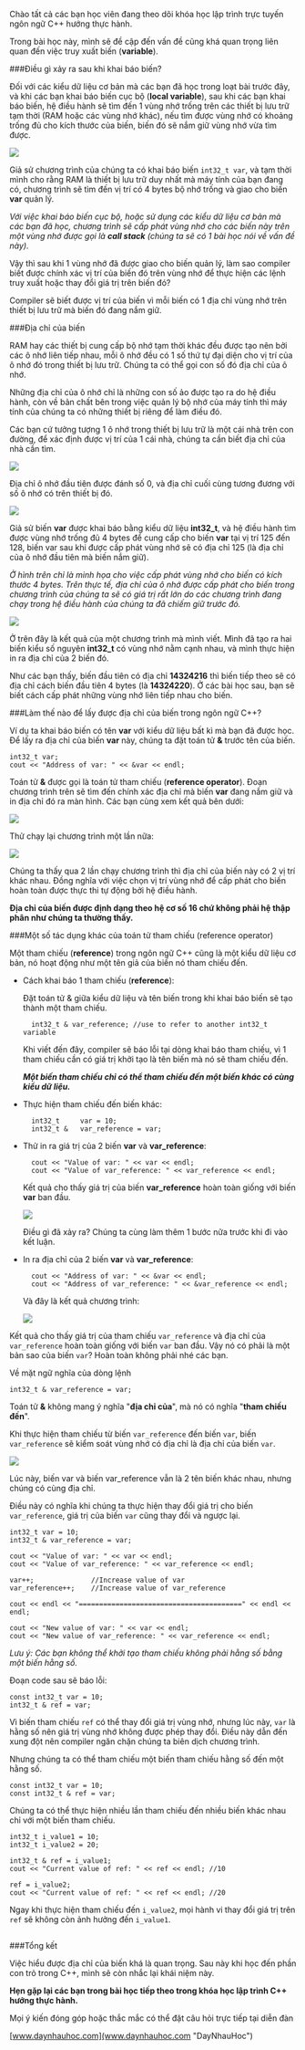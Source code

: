 Chào tất cả các bạn học viên đang theo dõi khóa học lập trình trực tuyến ngôn ngữ C++ hướng thực hành.

Trong bài học này, mình sẽ đề cập đến vấn đề cũng khá quan trọng liên quan đến việc truy xuất biến (**variable**).

###Điều gì xảy ra sau khi khai báo biến?

Đối với các kiểu dữ liệu cơ bản mà các bạn đã học trong loạt bài trước đây, và khi các bạn khai báo biến cục bộ (**local variable**), sau khi các bạn khai báo biến, hệ điều hành sẽ tìm đến 1 vùng nhớ trống trên các thiết bị lưu trữ tạm thời (RAM hoặc các vùng nhớ khác), nếu tìm được vùng nhớ có khoảng trống đủ cho kích thước của biến, biến đó sẽ nắm giữ vùng nhớ vừa tìm được.

![](ram.png)

Giả sử chương trình của chúng ta có khai báo biến ```int32_t var```, và tạm thời mình cho rằng RAM là thiết bị lưu trữ duy nhất mà máy tính của bạn đang có, chương trình sẽ tìm đến vị trí có 4 bytes bộ nhớ trống và giao cho biến **var** quản lý.

*Với việc khai báo biến cục bộ, hoặc sử dụng các kiểu dữ liệu cơ bản mà các bạn đã học, chương trình sẽ cấp phát vùng nhớ cho các biến này trên một vùng nhớ được gọi là **call stack** (chúng ta sẽ có 1 bài học nói về vấn đề này).*

Vậy thì sau khi 1 vùng nhớ đã được giao cho biến quản lý, làm sao compiler biết được chính xác vị trí của biến đó trên vùng nhớ để thực hiện các lệnh truy xuất hoặc thay đổi giá trị trên biến đó?

Compiler sẽ biết được vị trí của biến vì mỗi biến có 1 địa chỉ vùng nhớ trên thiết bị lưu trữ mà biến đó đang nắm giữ.

###Địa chỉ của biến

RAM hay các thiết bị cung cấp bộ nhớ tạm thời khác đều được tạo nên bởi các ô nhớ liên tiếp nhau, mỗi ô nhớ đều có 1 số thứ tự đại diện cho vị trí của ô nhớ đó trong thiết bị lưu trữ. Chúng ta có thể gọi con số đó địa chỉ của ô nhớ.

Những địa chỉ của ô nhớ chỉ là những con số ảo được tạo ra do hệ điều hành, còn về bản chất bên trong việc quản lý bộ nhớ của máy tính thì máy tính của chúng ta có những thiết bị riêng để làm điều đó. 

Các bạn cứ tưởng tượng 1 ô nhớ trong thiết bị lưu trữ là một cái nhà trên con đường, để xác định được vị trí của 1 cái nhà, chúng ta cần biết địa chỉ của nhà cần tìm.

![](0.png)

Địa chỉ ô nhớ đầu tiên được đánh số 0, và địa chỉ cuối cùng tương đương với số ô nhớ có trên thiết bị đó.

![](1.png)

Giả sử biến **var** được khai báo bằng kiểu dữ liệu **int32_t**, và hệ điều hành tìm được vùng nhớ trống đủ 4 bytes để cung cấp cho biến **var** tại vị trí 125 đến 128, biến var sau khi được cấp phát vùng nhớ sẽ có địa chỉ 125 (là địa chỉ của ô nhớ đầu tiên mà biến nắm giữ).

*Ở hình trên chỉ là minh họa cho việc cấp phát vùng nhớ cho biến có kích thước 4 bytes. Trên thực tế, địa chỉ của ô nhớ được cấp phát cho biến trong chương trình của chúng ta sẽ có giá trị rất lớn do các chương trình đang chạy trong hệ điều hành của chúng ta đã chiếm giữ trước đó.*

![](2.png)

Ở trên đây là kết quả của một chương trình mà mình viết. Mình đã tạo ra hai biến kiểu số nguyên **int32_t** có vùng nhớ nằm cạnh nhau, và mình thực hiện in ra địa chỉ của 2 biến đó.

Như các bạn thấy, biến đầu tiên có địa chỉ **14324216** thì biến tiếp theo sẽ có địa chỉ cách biến đầu tiên 4 bytes (là **14324220**). Ở các bài học sau, bạn sẽ biết cách cấp phát những vùng nhớ liên tiếp nhau cho biến.

###Làm thế nào để lấy được địa chỉ của biến trong ngôn ngữ C++?

Ví dụ ta khai báo biến có tên **var** với kiểu dữ liệu bất kì mà bạn đã được học. Để lấy ra địa chỉ của biến **var** này, chúng ta đặt toán tử **&** trước tên của biến.

	int32_t var;
	cout << "Address of var: " << &var << endl;

Toán tử **&** được gọi là toán tử tham chiếu (**reference operator**). Đoạn chương trình trên sẽ tìm đến chính xác địa chỉ mà biến **var** đang nắm giữ và in địa chỉ đó ra màn hình. Các bạn cùng xem kết quả bên dưới:

![](3.png)

Thử chạy lại chương trình một lần nữa:

![](4.png)

Chúng ta thấy qua 2 lần chạy chương trình thì địa chỉ của biến này có 2 vị trí khác nhau. Đồng nghĩa với việc chọn vị trí vùng nhớ để cấp phát cho biến hoàn toàn được thực thi tự động bởi hệ điều hành.

**Địa chỉ của biến được định dạng theo hệ cơ số 16 chứ không phải hệ thập phân như chúng ta thường thấy.**

###Một số tác dụng khác của toán tử tham chiếu (reference operator)

Một tham chiếu (**reference**) trong ngôn ngữ C++ cũng là một kiểu dữ liệu cơ bản, nó hoạt động như một tên giả của biến nó tham chiếu đến.

- Cách khai báo 1 tham chiếu (**reference**):

	Đặt toán tử & giữa kiểu dữ liệu và tên biến trong khi khai báo biến sẽ tạo thành một tham chiếu.

		int32_t & var_reference; //use to refer to another int32_t variable

	Khi viết đến đây, compiler sẽ báo lỗi tại dòng khai báo tham chiếu, vì 1 tham chiếu cần có giá trị khởi tạo là tên biến mà nó sẽ tham chiếu đến.

	***Một biến tham chiếu chỉ có thể tham chiếu đến một biến khác có cùng kiểu dữ liệu.***

- Thực hiện tham chiếu đến biến khác:

		int32_t 	var = 10;
		int32_t & 	var_reference = var;

- Thử in ra giá trị của 2 biến **var** và **var_reference**:

		cout << "Value of var: " << var << endl;
		cout << "Value of var_reference: " << var_reference << endl;

	Kết quả cho thấy giá trị của biến **var_reference** hoàn toàn giống với biến **var** ban đầu.

	![](5.png)

	Điều gì đã xảy ra? Chúng ta cùng làm thêm 1 bước nữa trước khi đi vào kết luận.

- In ra địa chỉ của 2 biến **var** và **var_reference**:

		cout << "Address of var: " << &var << endl;
		cout << "Address of var_reference: " << &var_reference << endl;

	Và đây là kết quả chương trình:

	![](6.png)

Kết quả cho thấy giá trị của tham chiếu ```var_reference``` và địa chỉ của ```var_reference``` hoàn toàn giống với biến ```var``` ban đầu. Vậy nó có phải là một bản sao của biến ```var```? Hoàn toàn không phải nhé các bạn.

Về mặt ngữ nghĩa của dòng lệnh 

```int32_t & var_reference = var;```

Toán tử **&** không mang ý nghĩa "**địa chỉ của**", mà nó có nghĩa "**tham chiếu đến**".

Khi thực hiện tham chiếu từ biến ```var_reference``` đến biến ```var```, biến ```var_reference``` sẽ kiểm soát vùng nhớ có địa chỉ là địa chỉ của biến ```var```.

![](7.png)

Lúc này, biến var và biến var_reference vẫn là 2 tên biến khác nhau, nhưng chúng có cùng địa chỉ.

Điều này có nghĩa khi chúng ta thực hiện thay đổi giá trị cho biến ```var_reference```, giá trị của biến ```var``` cũng thay đổi và ngược lại.

	int32_t var = 10;
	int32_t & var_reference = var;

	cout << "Value of var: " << var << endl;
	cout << "Value of var_reference: " << var_reference << endl;

	var++;				//Increase value of var
	var_reference++;	//Increase value of var_reference

	cout << endl << "========================================" << endl << endl;

	cout << "New value of var: " << var << endl;
	cout << "New value of var_reference: " << var_reference << endl;

*Lưu ý: Các bạn không thể khởi tạo tham chiếu không phải hằng số bằng một biến hằng số.*

Đoạn code sau sẽ báo lỗi:

	const int32_t var = 10;
	int32_t & ref = var;

Vì biến tham chiếu ```ref``` có thể thay đổi giá trị vùng nhớ, nhưng lúc này, ```var``` là hằng số nên giá trị vùng nhớ không được phép thay đổi. Điều này dẫn đến xung đột nên compiler ngăn chặn chúng ta biên dịch chương trình.

Nhưng chúng ta có thể tham chiếu một biến tham chiếu hằng số đến một hằng số.

	const int32_t var = 10;
	const int32_t & ref = var;

Chúng ta có thể thực hiện nhiều lần tham chiếu đến nhiều biến khác nhau chỉ với một biến tham chiếu.

	int32_t i_value1 = 10;
	int32_t i_value2 = 20;

	int32_t & ref = i_value1;
	cout << "Current value of ref: " << ref << endl; //10

	ref = i_value2;
	cout << "Current value of ref: " << ref << endl; //20

Ngay khi thực hiện tham chiếu đến ```i_value2```, mọi hành vi thay đổi giá trị trên ```ref``` sẽ không còn ảnh hưởng đến ```i_value1```.

##
###Tổng kết

Việc hiểu được địa chỉ của biến khá là quan trọng. Sau này khi học đến phần con trỏ trong C++, mình sẽ còn nhắc lại khái niệm này.

**Hẹn gặp lại các bạn trong bài học tiếp theo trong khóa học lập trình C++ hướng thực hành.**


Mọi ý kiến đóng góp hoặc thắc mắc có thể đặt câu hỏi trực tiếp tại diễn đàn 

[www.daynhauhoc.com](www.daynhauhoc.com "DayNhauHoc")
